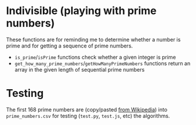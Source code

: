 # Indivisible (playing with prime numbers)

These functions are for reminding me to determine whether a number is prime and for getting a sequence of prime numbers.

- `is_prime`/`isPrime` functions check whether a given integer is prime
- `get_how_many_prime_numbers`/`getHowManyPrimeNumbers` functions return an array in the given length of sequential prime numbers

# Testing

The first 168 prime numbers are (copy/pasted [from Wikipedia](https://en.wikipedia.org/wiki/Prime_number)) into `prime_numbers.csv` for testing (`test.py`, `test.js`, etc) the algorithms.
